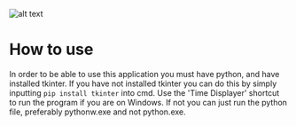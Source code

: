 ![alt text](https://drive.google.com/uc?export=view&id=1YY1TYIyqwY3lSTt9J8_CnomEkG_zY-I- "What it looks like (Not to scale)")
# How to use
In order to be able to use this application you must have python, and have installed tkinter. If you have not installed tkinter you can do this by simply inputting `pip install tkinter` into cmd. Use the 'Time Displayer' shortcut to run the program if you are on Windows. If not you can just run the python file, preferably pythonw.exe and not python.exe.